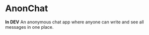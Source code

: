 # AnonChat
**In DEV**
An anonymous chat app where anyone can write and see all messages in one place.
